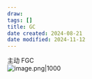 ```yaml
---
draw:
tags: []
title: GC
date created: 2024-08-21
date modified: 2024-11-12
---
```


主动 FGC  
![image.png|1000](https://imagehosting4picgo.oss-cn-beijing.aliyuncs.com/imagehosting/fix-dir%2Fpicgo%2Fpicgo-clipboard-images%2F2024%2F08%2F21%2F19-44-51-3428409891bf0ded87066aee49565e79-202408211944851-3fd127.png)
